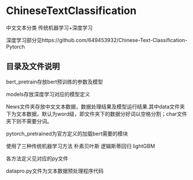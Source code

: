 # ChineseTextClassification
中文文本分类 传统机器学习+深度学习

深度学习部分见https://github.com/649453932/Chinese-Text-Classification-Pytorch
## 目录及文件说明
bert_pretrain存放bert预训练的参数及模型

models存放深度学习对应的模型定义

News文件夹存放中文文本数据，数据处理结果及模型运行结果.其中data文件夹下为文本数据，默认为word级，即文件夹下的数据分好词以空格分割；char文件夹下则不需要分词。

pytorch_pretrained为官方定义的加载bert需要的模块

使用了三种传统机器学习方法 朴素贝叶斯 逻辑斯蒂回归 lightGBM

各方法定义见对应的py文件

datapro.py文件为文本数据预处理程序代码
